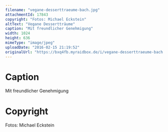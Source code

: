 ```yaml
---
filename: "vegane-desserttraeume-bach.jpg"
attachmentId: 17843
copyright: "Fotos: Michael Eckstein"
altText: "Vegane Dessertträume"
caption: "Mit freundlicher Genehmigung"
width: 1024
height: 636
mimeType: "image/jpeg"
uploadDate: "2016-02-15 21:19:52"
originalUrl: "https://bxq4fb.myraidbox.de/i/vegane-desserttraeume-bach.jpg"
---
```


# Caption

Mit freundlicher Genehmigung

# Copyright

Fotos: Michael Eckstein
